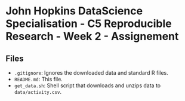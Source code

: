 # John Hopkins DataScience Specialisation - C5 Reproducible Research - Week 2 - Assignement

## Files

* `.gitignore`: Ignores the downloaded data and standard R files.
* `README.md`: This file.
* `get_data.sh`: Shell script that downloads and unzips data to `data/activity.csv`.


